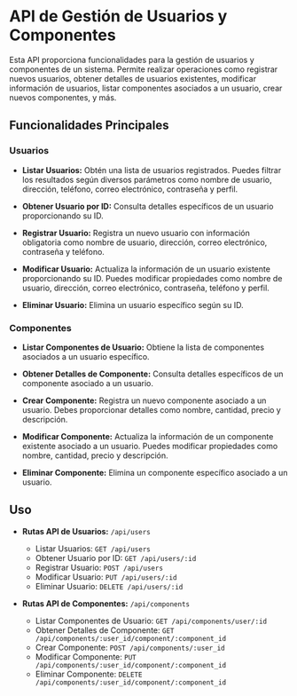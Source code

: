 # API de Gestión de Usuarios y Componentes

Esta API proporciona funcionalidades para la gestión de usuarios y componentes de un sistema. Permite realizar operaciones como registrar nuevos usuarios, obtener detalles de usuarios existentes, modificar información de usuarios, listar componentes asociados a un usuario, crear nuevos componentes, y más.

## Funcionalidades Principales

### Usuarios

- **Listar Usuarios:** Obtén una lista de usuarios registrados. Puedes filtrar los resultados según diversos parámetros como nombre de usuario, dirección, teléfono, correo electrónico, contraseña y perfil.
  
- **Obtener Usuario por ID:** Consulta detalles específicos de un usuario proporcionando su ID.

- **Registrar Usuario:** Registra un nuevo usuario con información obligatoria como nombre de usuario, dirección, correo electrónico, contraseña y teléfono.

- **Modificar Usuario:** Actualiza la información de un usuario existente proporcionando su ID. Puedes modificar propiedades como nombre de usuario, dirección, correo electrónico, contraseña, teléfono y perfil.

- **Eliminar Usuario:** Elimina un usuario específico según su ID.

### Componentes

- **Listar Componentes de Usuario:** Obtiene la lista de componentes asociados a un usuario específico.

- **Obtener Detalles de Componente:** Consulta detalles específicos de un componente asociado a un usuario.

- **Crear Componente:** Registra un nuevo componente asociado a un usuario. Debes proporcionar detalles como nombre, cantidad, precio y descripción.

- **Modificar Componente:** Actualiza la información de un componente existente asociado a un usuario. Puedes modificar propiedades como nombre, cantidad, precio y descripción.

- **Eliminar Componente:** Elimina un componente específico asociado a un usuario.

## Uso

- **Rutas API de Usuarios:** `/api/users`
  - Listar Usuarios: `GET /api/users`
  - Obtener Usuario por ID: `GET /api/users/:id`
  - Registrar Usuario: `POST /api/users`
  - Modificar Usuario: `PUT /api/users/:id`
  - Eliminar Usuario: `DELETE /api/users/:id`

- **Rutas API de Componentes:** `/api/components`
  - Listar Componentes de Usuario: `GET /api/components/user/:id`
  - Obtener Detalles de Componente: `GET /api/components/:user_id/component/:component_id`
  - Crear Componente: `POST /api/components/:user_id`
  - Modificar Componente: `PUT /api/components/:user_id/component/:component_id`
  - Eliminar Componente: `DELETE /api/components/:user_id/component/:component_id`
